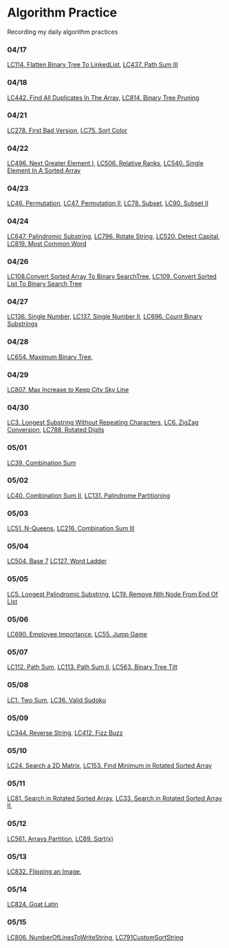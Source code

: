 # Algorithm Practice
Recording my daily algorithm practices 

### 04/17
[LC114. Flatten Binary Tree To LinkedList](https://github.com/Chloejia123/AlgoPractice/blob/master/src/main/java/LC114FlattenBinaryTreeToLinkedList.java), [LC437. Path Sum III](https://github.com/Chloejia123/AlgoPractice/blob/master/src/main/java/LC437PathSumIII.java)
### 04/18
[LC442. Find All Duplicates In The Array](https://github.com/Chloejia123/AlgoPractice/blob/master/src/main/java/LC442FindAllDuplicatesInTheArray.java), [LC814. Binary Tree Pruning](https://github.com/Chloejia123/AlgoPractice/blob/master/src/main/java/LC814BinaryTreePruning.java)
### 04/21
[LC278. First Bad Version](https://github.com/Chloejia123/AlgoPractice/blob/master/src/main/java/LC278FirstBadVersion.java), 
[LC75. Sort Color](https://github.com/Chloejia123/AlgoPractice/blob/master/src/main/java/LC75SortColor.java)
### 04/22
[LC496. Next Greater Element I](https://github.com/Chloejia123/AlgoPractice/blob/master/src/main/java/LC496NextGreaterElementI.java), [LC506. Relative Ranks](https://github.com/Chloejia123/AlgoPractice/blob/master/src/main/java/LC506RelativeRanks.java), [LC540. Single Element In A Sorted Array](https://github.com/Chloejia123/AlgoPractice/blob/master/src/main/java/LC506RelativeRanks.java)
### 04/23
[LC46. Permutation](https://github.com/Chloejia123/AlgoPractice/blob/master/src/main/java/LC46Permutation.java), [LC47. Permutation II](https://github.com/Chloejia123/AlgoPractice/blob/master/src/main/java/LC47PermutationII.java), [LC78. Subset](https://github.com/Chloejia123/AlgoPractice/blob/master/src/main/java/LC78Subsets.java), [LC90. Subset II](https://github.com/Chloejia123/AlgoPractice/blob/master/src/main/java/LC90SubsetsII.java)
### 04/24
[LC647. Palindromic Substring](./src/main/java/LC647PalindromicSubstring.java), 
[LC796. Rotate String](./src/main/java/LC796RotateString.java), 
[LC520. Detect Capital](./src/main/java/LC520DetectCapital.java), 
[LC819. Most Common Word](./src/main/java/LC819MostCommonWord.java)
### 04/26
[LC108.Convert Sorted Array To Binary SearchTree](https://github.com/Chloejia123/AlgoPractice/blob/master/src/main/java/LC108ConvertSortedArrayToBinarySearchTree.java), [LC109. Convert Sorted List To Binary Search Tree](https://github.com/Chloejia123/AlgoPractice/blob/master/src/main/java/LC109ConvertSortedListToBinarySearchTree.java)
### 04/27
[LC136. Single Number](https://github.com/Chloejia123/AlgoPractice/blob/master/src/main/java/LC136SingleNumber.java),
[LC137. Single Number II](https://github.com/Chloejia123/AlgoPractice/blob/master/src/main/java/LC137SingleNumberII.java),
[LC696. Count Binary Substrings](https://github.com/Chloejia123/AlgoPractice/blob/master/src/main/java/LC696CountBinarySubstrings.java)
### 04/28
[LC654. Maximum Binary Tree](./src/main/java/LC654MaximumBinaryTree.java), 
### 04/29
[LC807. Max Increase to Keep City Sky Line](./src/main/java/LC807MaxIncreasetoKeepCitySkyline.java)
### 04/30
[LC3. Longest Substring Without Repeating Characters](./src/main/java/LC3LongestSubstringWithoutRepeatingCharacters.java),
[LC6. ZigZag Conversion](./src/main/java/LC6ZigZagConversion.java),
[LC788. Rotated Digits](./src/main/java/LC788RotatedDigits.java)
### 05/01
[LC39. Combination Sum](./src/main/java/LC39CombinationSum.java)
### 05/02
[LC40. Combination Sum II](./src/main/java/LC40CombinationSumII.java),
[LC131. Palindrome Partitioning](./src/main/java/LC131PalindromePartitioning.java)
### 05/03
[LC51. N-Queens](./src/main/java/LC51NQueens.java),
[LC216. Combination Sum III](./src/main/java/LC216CombinationSumIII.java)
### 05/04
[LC504. Base 7](./src/main/java/LC504Base7.java)
[LC127. Word Ladder](./src/main/java/LC127WordLadder.java)
### 05/05
[LC5. Longest Palindromic Substring](./src/main/java/LC5LongestPalindromicSubstring.java),
[LC19. Remove Nth Node From End Of List](./src/main/java/LC19RemoveNthNodeFromEndOfList.java)
### 05/06
[LC690. Employee Importance](./src/main/java/LC690EmployeeImportance.java),
[LC55. Jump Game](./src/main/java/LC55JumpGame.java)
### 05/07
[LC112. Path Sum](./src/main/java/LC112PathSum.java),
[LC113. Path Sum II](./src/main/java/LC113PathSumII.java),
[LC563. Binary Tree Tilt](./src/main/java/LC563BinaryTreeTilt.java)
### 05/08
[LC1. Two Sum](./src/main/java/LC1TwoSum.java),
[LC36. Valid Sudoku](./src/main/java/LC36ValidSudoku.java)
### 05/09
[LC344. Reverse String](./src/main/java/LC344ReverseString.java),
[LC412. Fizz Buzz](./src/main/java/LC412FizzBuzz.java)
### 05/10
[LC24. Search a 2D Matrix](./src/main/java/LC24SearchA2DMatrix.java),
[LC153. Find Minimum in Rotated Sorted Array](./src/main/java/LC153FindMinimumInRotatedSortedArray.java)
### 05/11
[LC81. Search in Rotated Sorted Array](./src/main/java/LC81SearchInRotatedSortedArray.java),
[LC33. Search in Rotated Sorted Array II](./src/main/java/LC33SearchInRotatedSortedArray.java),
### 05/12
[LC561. Arrays Partition](./src/main/java/LC561ArraysPartition.java),
[LC69. Sqrt(x)](./src/main/java/LC69SqrtX.java)
### 05/13
[LC832. Flipping an Image](./src/main/java/LC832FlippingAnImage.java),
### 05/14
[LC824. Goat Latin](./src/main/java/LC824GoatLatin.java)
### 05/15
[LC806. NumberOfLinesToWriteString](./src/main/java/LC806NumberOfLinesToWriteString.java),
[LC791CustomSortString](./src/main/java/LC791CustomSortString.java)
